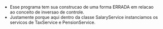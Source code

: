 - Esse programa tem sua construcao de uma forma ERRADA em relacao ao conceito de inversao de controle. 
- Justamente porque aqui dentro da classe SalaryService instanciamos os servicos de TaxService e PensionService.
